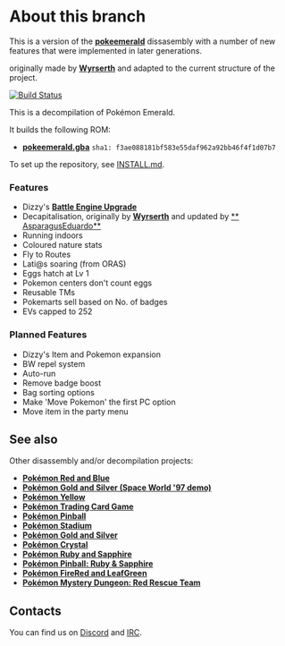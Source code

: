 # About this branch
This is a version of the [**pokeemerald**](https://travis-ci.org/pret/pokeemerald) dissasembly with a number of new features that were implemented in later generations.

originally made by [**Wyrserth**](https://github.com/Wyrserth) and adapted to the current structure of the project.

[![Build Status][travis-badge]][travis]

[travis]: https://travis-ci.org/pret/pokeemerald
[travis-badge]: https://travis-ci.org/pret/pokeemerald.svg?branch=master

This is a decompilation of Pokémon Emerald.

It builds the following ROM:

* [**pokeemerald.gba**](https://datomatic.no-intro.org/index.php?page=show_record&s=23&n=1961) `sha1: f3ae088181bf583e55daf962a92bb46f4f1d07b7`

To set up the repository, see [INSTALL.md](INSTALL.md).

### Features
* Dizzy's [**Battle Engine Upgrade**](https://github.com/DizzyEggg/pokeemerald/tree/battle_engine_v2)
* Decapitalisation, originally by [**Wyrserth**](https://github.com/Wyrserth) and updated by [** AsparagusEduardo**](https://github.com/AsparagusEduardo) 
* Running indoors
* Coloured nature stats
* Fly to Routes
* Lati@s soaring (from ORAS)
* Eggs hatch at Lv 1
* Pokemon centers don't count eggs
* Reusable TMs
* Pokemarts sell based on No. of badges
* EVs capped to 252

### Planned Features
* Dizzy's Item and Pokemon expansion
* BW repel system
* Auto-run
* Remove badge boost
* Bag sorting options
* Make 'Move Pokemon' the first PC option
* Move item in the party menu

## See also

Other disassembly and/or decompilation projects:
* [**Pokémon Red and Blue**](https://github.com/pret/pokered)
* [**Pokémon Gold and Silver (Space World '97 demo)**](https://github.com/pret/pokegold-spaceworld)
* [**Pokémon Yellow**](https://github.com/pret/pokeyellow)
* [**Pokémon Trading Card Game**](https://github.com/pret/poketcg)
* [**Pokémon Pinball**](https://github.com/pret/pokepinball)
* [**Pokémon Stadium**](https://github.com/pret/pokestadium)
* [**Pokémon Gold and Silver**](https://github.com/pret/pokegold)
* [**Pokémon Crystal**](https://github.com/pret/pokecrystal)
* [**Pokémon Ruby and Sapphire**](https://github.com/pret/pokeruby)
* [**Pokémon Pinball: Ruby & Sapphire**](https://github.com/pret/pokepinballrs)
* [**Pokémon FireRed and LeafGreen**](https://github.com/pret/pokefirered)
* [**Pokémon Mystery Dungeon: Red Rescue Team**](https://github.com/pret/pmd-red)


## Contacts

You can find us on [Discord](https://discord.gg/d5dubZ3) and [IRC](https://kiwiirc.com/client/irc.freenode.net/?#pret).
